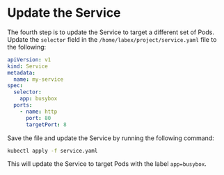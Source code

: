 # Update the Service

The fourth step is to update the Service to target a different set of Pods. Update the `selector` field in the `/home/labex/project/service.yaml` file to the following:

```yaml
apiVersion: v1
kind: Service
metadata:
  name: my-service
spec:
  selector:
    app: busybox
  ports:
    - name: http
      port: 80
      targetPort: 8
```

Save the file and update the Service by running the following command:

```bash
kubectl apply -f service.yaml
```

This will update the Service to target Pods with the label `app=busybox`.

